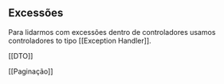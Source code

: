 ## Excessões 

Para lidarmos com excessões dentro de controladores usamos controladores to tipo [[Exception Handler]].

[[DTO]]

[[Paginação]]
